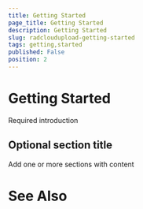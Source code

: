 ```yaml
---
title: Getting Started
page_title: Getting Started
description: Getting Started
slug: radcloudupload-getting-started
tags: getting,started
published: False
position: 2
---
```


# Getting Started



Required introduction

## Optional section title

Add one or more sections with content

# See Also
